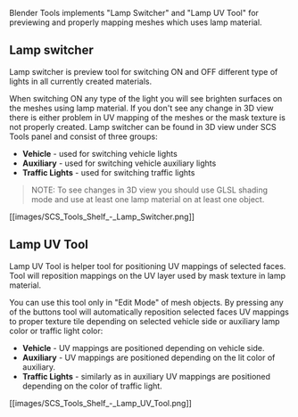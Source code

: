 Blender Tools implements "Lamp Switcher" and "Lamp UV Tool" for previewing and properly mapping meshes which uses lamp material.


## Lamp switcher

Lamp switcher is preview tool for switching ON and OFF different type of lights in all currently created materials. 

When switching ON any type of the light you will see brighten surfaces on the meshes using lamp material. If you don't see any change in 3D view there is either problem in UV mapping of the meshes or the mask texture is not properly created. Lamp switcher can be found in 3D view under SCS Tools panel and consist of three groups:
* **Vehicle** - used for switching vehicle lights
* **Auxiliary**  - used for switching vehicle auxiliary lights
* **Traffic Lights** - used for switching traffic lights

> NOTE: To see changes in 3D view you should use GLSL shading mode and use at least one lamp material on at least one object.
  
[[images/SCS_Tools_Shelf_-_Lamp_Switcher.png]]


## Lamp UV Tool

Lamp UV Tool is helper tool for positioning UV mappings of selected faces. Tool will reposition mappings on the UV layer used by mask texture in lamp material. 

You can use this tool only in "Edit Mode" of mesh objects. By pressing any of the buttons tool will automatically reposition selected faces UV mappings to proper texture tile depending on selected vehicle side or auxiliary lamp color or traffic light color:
* **Vehicle** - UV mappings are positioned depending on vehicle side.
* **Auxiliary** - UV mappings are positioned depending on the lit color of auxiliary.
* **Traffic Lights** - similarly as in auxiliary UV mappings are positioned depending on the color of traffic light.

[[images/SCS_Tools_Shelf_-_Lamp_UV_Tool.png]]